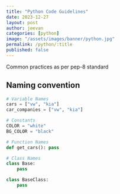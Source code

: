 ```yaml
---
title: "Python Code Guidelines"
date: 2023-12-27
layout: post
author: jeevan
categories: [python]
image: "/assets/images/banner/python.jpg"
permalink: /python/:title
published: false
---
```


Common practices as per pep-8 standard

## Naming convention

```python
# Variable Names
cars = ["vw", "kia"]
car_companies = ["vw", "kia"]

# Constants
COLOR = "white"
BG_COLOR = "black"

# Function Names
def get_cars(): pass

# Class Names
class Base:
    pass

class BaseClass:
    pass
```

